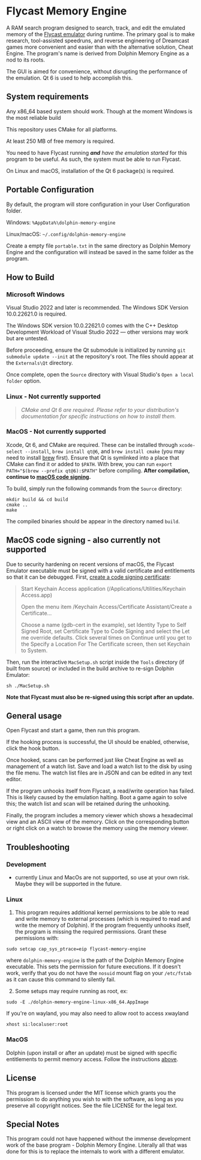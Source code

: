 # Flycast Memory Engine

A RAM search program designed to search, track, and edit the emulated memory of the [Flycast emulator](https://github.com/dolphin-emu/dolphin) during runtime. The primary goal is to make research, tool-assisted speedruns, and reverse engineering of Dreamcast games more convenient and easier than with the alternative solution, Cheat Engine. The program's name is derived from Dolphin Memory Engine as a nod to its roots.

The GUI is aimed for convenience, without disrupting the performance of the emulation. Qt 6 is used to help accomplish this.

## System requirements
Any x86_64 based system should work. Though at the moment Windows is the most reliable build

This repository uses CMake for all platforms.

At least 250 MB of free memory is required.

You need to have Flycast running ***and*** _have the emulation started_ for this program to be useful. As such, the system must be able to run Flycast.

On Linux and macOS, installation of the Qt 6 package(s) is required.

## Portable Configuration
By default, the program will store configuration in your User Configuration folder.

Windows: `%AppData%\dolphin-memory-engine`

Linux/macOS: `~/.config/dolphin-memory-engine`

Create a empty file `portable.txt` in the same directory as Dolphin Memory Engine and the configuration will instead be saved in the same folder as the program.

## How to Build

### Microsoft Windows
Visual Studio 2022 and later is recommended. The Windows SDK Version 10.0.22621.0 is required.

The Windows SDK version 10.0.22621.0 comes with the C++ Desktop Development Workload of Visual Studio 2022 — other versions may work but are untested.

Before proceeding, ensure the Qt submodule is initialized by running `git submodule update --init` at the repository's root. The files should appear at the `Externals\Qt` directory.

Once complete, open the `Source` directory with Visual Studio's `Open a local folder` option.

### Linux - Not currently supported
> _CMake and Qt 6 are required. Please refer to your distribution's documentation for specific instructions on how to install them._

### MacOS - Not currently supported
Xcode, Qt 6, and CMake are required. These can be installed through `xcode-select --install`, `brew install qt@6`, and `brew install cmake` (you may need to install [brew](https://brew.sh) first). Ensure that Qt is symlinked into a place that CMake can find it or added to `$PATH`. With brew, you can run `export PATH="$(brew --prefix qt@6):$PATH"` before compiling. **After compilation, continue to [macOS code signing](#macos-code-signing).**

To build, simply run the following commands from the `Source` directory:

	mkdir build && cd build
	cmake ..
	make

The compiled binaries should be appear in the directory named `build`.

## MacOS code signing - also currently not supported
Due to security hardening on recent versions of macOS, the Flycast Emulator executable must be signed with a valid certificate and entitlements so that it can be debugged. First, [create a code signing certificate](https://sourceware.org/gdb/wiki/PermissionsDarwin):

> Start Keychain Access application (/Applications/Utilities/Keychain Access.app)
>
> Open the menu item /Keychain Access/Certificate Assistant/Create a Certificate...
>
> Choose a name (gdb-cert in the example), set Identity Type to Self Signed Root, set Certificate Type to Code Signing and select the Let me override defaults. Click several times on Continue until you get to the Specify a Location For The Certificate screen, then set Keychain to System.

Then, run the interactive `MacSetup.sh` script inside the `Tools` directory (if built from source) or included in the build archive to re-sign Dolphin Emulator:

    sh ./MacSetup.sh

**Note that Flycast must also be re-signed using this script after an update.**

## General usage
Open Flycast and start a game, then run this program.

If the hooking process is successful, the UI should be enabled, otherwise, click the hook button.

Once hooked, scans can be performed just like Cheat Engine as well as management of a watch list. Save and load a watch list to the disk by using the file menu. The watch list files are in JSON and can be edited in any text editor.

If the program unhooks itself from Flycast, a read/write operation has failed. This is likely caused by the emulation halting. Boot a game again to solve this; the watch list and scan will be retained during the unhooking.

Finally, the program includes a memory viewer which shows a hexadecimal view and an ASCII view of the memory. Click on the corresponding button or right click on a watch to browse the memory using the memory viewer.

## Troubleshooting

### Development
 - currently Linux and MacOs are not supported, so use at your own risk. Maybe they will be supported in the future.

### Linux

1. This program requires additional kernel permissions to be able to read and write memory to external processes (which is required to read and write the memory of Dolphin). If the program frequently unhooks itself, the program is missing the required permissions. Grant these permissions with:

`sudo setcap cap_sys_ptrace=eip flycast-memory-engine`

where `dolphin-memory-engine` is the path of the Dolphin Memory Engine executable. This sets the permission for future executions. If it doesn't work, verify that you do not have the `nosuid` mount flag on your `/etc/fstab` as it can cause this command to silently fail.

2. Some setups may require running as root, ex:

`sudo -E ./dolphin-memory-engine-linux-x86_64.AppImage`

If you're on wayland, you may also need to allow root to access xwayland

`xhost si:localuser:root`

### MacOS

Dolphin (upon install or after an update) must be signed with specific entitlements to permit memory access. Follow the instructions [above](#macos-code-signing).

## License
This program is licensed under the MIT license which grants you the permission to do anything you wish to with the software, as long as you preserve all copyright notices. See the file LICENSE for the legal text.

## Special Notes
This program could not have happened without the immense development work of the base program - Dolphin Memory Engine. Literally all that was done for this is to replace the internals to work with a different emulator.
